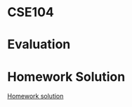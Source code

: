 

# CSE104

# Evaluation

# Homework Solution

[Homework solution](https://github.com/bxinformations/BX-information/tree/main/CS/CSE104)